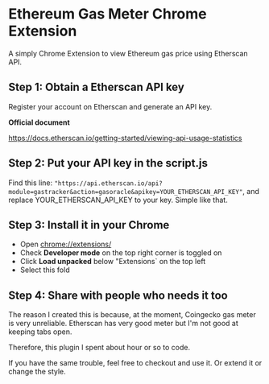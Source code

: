# Ethereum Gas Meter Chrome Extension

A simply Chrome Extension to view Ethereum gas price using Etherscan API.

## Step 1: Obtain a Etherscan API key

Register your account on Etherscan and generate an API key.

**Official document**

https://docs.etherscan.io/getting-started/viewing-api-usage-statistics


## Step 2: Put your API key in the script.js

Find this line: ``"https://api.etherscan.io/api?module=gastracker&action=gasoracle&apikey=YOUR_ETHERSCAN_API_KEY"``, and replace YOUR_ETHERSCAN_API_KEY to your key. Simple like that.

## Step 3: Install it in your Chrome

- Open [chrome://extensions/](chrome://extensions/)
- Check **Developer mode** on the top right corner is toggled on
- Click **Load unpacked** below "Extensions` on the top left
- Select this fold

## Step 4: Share with people who needs it too

The reason I created this is because, at the moment, Coingecko gas meter is very unreliable. Etherscan has very good meter but I'm not good at keeping tabs open.

Therefore, this plugin I spent about hour or so to code. 

If you have the same trouble, feel free to checkout and use it. Or extend it or change the style.
